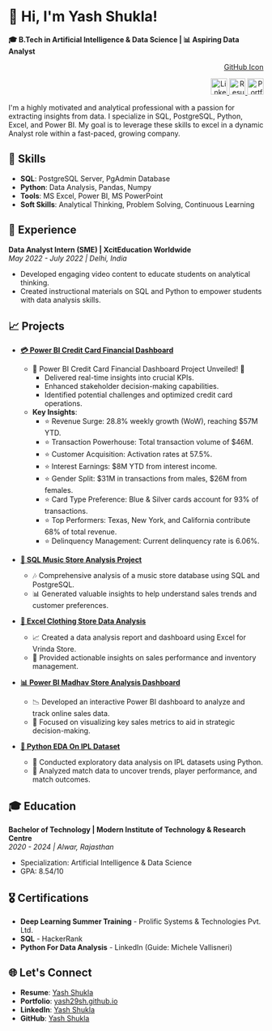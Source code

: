 # 👋 Hi, I'm Yash Shukla!

**🎓 B.Tech in Artificial Intelligence & Data Science | 📊 Aspiring Data Analyst**

<div style="text-align: right;">

[GitHub Icon](https://github.com/yash29sh)

<a href="https://www.linkedin.com/in/yashshukla29">
<img src="https://cdn.jsdelivr.net/npm/simple-icons@3/icons/linkedin.svg" alt="LinkedIn" width="32" height="32">
</a>

<a href="https://drive.google.com/file/d/1tJcXQi9wdjPlqDeVDeUjgQG2J6r2iOAi/view">
<img src="https://cdn.jsdelivr.net/npm/simple-icons@3/icons/google-drive.svg" alt="Resume" width="32" height="32">
</a>

<a href="https://yash29sh.github.io/">
<img src="https://cdn.jsdelivr.net/npm/simple-icons@3/icons/github.svg" alt="Portfolio" width="32" height="32">
</a>

</div>

I'm a highly motivated and analytical professional with a passion for extracting insights from data. I specialize in SQL, PostgreSQL, Python, Excel, and Power BI. My goal is to leverage these skills to excel in a dynamic Analyst role within a fast-paced, growing company.

## 🚀 Skills
- **SQL**: PostgreSQL Server, PgAdmin Database
- **Python**: Data Analysis, Pandas, Numpy
- **Tools**: MS Excel, Power BI, MS PowerPoint
- **Soft Skills**: Analytical Thinking, Problem Solving, Continuous Learning

## 💼 Experience
**Data Analyst Intern (SME) | XcitEducation Worldwide**  
*May 2022 - July 2022 | Delhi, India*  
- Developed engaging video content to educate students on analytical thinking.
- Created instructional materials on SQL and Python to empower students with data analysis skills.

## 📈 Projects
- **[💳 Power BI Credit Card Financial Dashboard](https://github.com/yash29sh/Credit-Card-Financial-Dashboard)**
  - 🎉 Power BI Credit Card Financial Dashboard Project Unveiled! 🎉 
    - Delivered real-time insights into crucial KPIs.
    - Enhanced stakeholder decision-making capabilities.
    - Identified potential challenges and optimized credit card operations.
  - **Key Insights**:
    - ⭐ Revenue Surge: 28.8% weekly growth (WoW), reaching $57M YTD.
    - ⭐ Transaction Powerhouse: Total transaction volume of $46M.
    - ⭐ Customer Acquisition: Activation rates at 57.5%.
    - ⭐ Interest Earnings: $8M YTD from interest income.
    - ⭐ Gender Split: $31M in transactions from males, $26M from females.
    - ⭐ Card Type Preference: Blue & Silver cards account for 93% of transactions.
    - ⭐ Top Performers: Texas, New York, and California contribute 68% of total revenue.
    - ⭐ Delinquency Management: Current delinquency rate is 6.06%.


- **[🎵 SQL Music Store Analysis Project](https://github.com/yash29sh/SQL_Music-Store-Analysis-Project)**
  - 🎶 Comprehensive analysis of a music store database using SQL and PostgreSQL.
  - 📊 Generated valuable insights to help understand sales trends and customer preferences.

- **[👗 Excel Clothing Store Data Analysis](https://github.com/yash29sh/Excel_Store_Data_Analysis)**
  - 📈 Created a data analysis report and dashboard using Excel for Vrinda Store.
  - 🛒 Provided actionable insights on sales performance and inventory management.

- **[📊 Power BI Madhav Store Analysis Dashboard](https://github.com/yash29sh/Madhav-Store-Sales-Analysis-Dashboard)**
  - 📉 Developed an interactive Power BI dashboard to analyze and track online sales data.
  - 🎯 Focused on visualizing key sales metrics to aid in strategic decision-making.

- **[🏏 Python EDA On IPL Dataset](https://github.com/yash29sh/EDA-On-IPL-Dataset-Through-Python)**
  - 🧠 Conducted exploratory data analysis on IPL datasets using Python.
  - 📅 Analyzed match data to uncover trends, player performance, and match outcomes.



## 🎓 Education
**Bachelor of Technology | Modern Institute of Technology & Research Centre**  
*2020 - 2024 | Alwar, Rajasthan*  
- Specialization: Artificial Intelligence & Data Science  
- GPA: 8.54/10

## 🎖️ Certifications
- **Deep Learning Summer Training** - Prolific Systems & Technologies Pvt. Ltd.
- **SQL** - HackerRank
- **Python For Data Analysis** - LinkedIn (Guide: Michele Vallisneri)

## 🌐 Let's Connect
- **Resume**: [Yash Shukla](https://drive.google.com/file/d/1tJcXQi9wdjPlqDeVDeUjgQG2J6r2iOAi/view)
- **Portfolio**: [yash29sh.github.io](https://yash29sh.github.io/)
- **LinkedIn**: [Yash Shukla](https://www.linkedin.com/in/yashshukla29)
- **GitHub**: [Yash Shukla](https://github.com/yash29sh)
